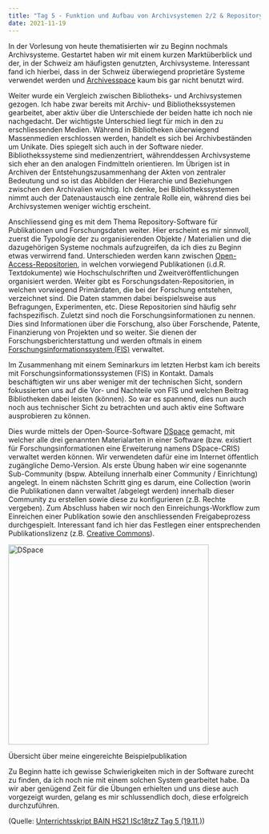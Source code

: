 ```yaml
---
title: "Tag 5 - Funktion und Aufbau von Archivsystemen 2/2 & Repository-Software für Publikationen und Forschungsdaten"
date: 2021-11-19
---
```

In der Vorlesung von heute thematisierten wir zu Beginn nochmals Archivsysteme. Gestartet haben wir mit einem kurzen Marktüberblick und der, in der Schweiz am häufigsten genutzten, Archivsysteme. Interessant fand ich hierbei, dass in der Schweiz überwiegend proprietäre Systeme verwendet werden und [Archivesspace](https://archivesspace.org/) kaum bis gar nicht benutzt wird. 

Weiter wurde ein Vergleich zwischen Bibliotheks- und Archivsystemen gezogen. Ich habe zwar bereits mit Archiv- und Bibliothekssystemen gearbeitet, aber aktiv über die Unterschiede der beiden hatte ich noch nie nachgedacht. Der wichtigste Unterschied liegt für mich in den zu erschliessenden Medien. Während in Bibliotheken überwiegend Massenmedien erschlossen werden, handelt es sich bei Archivbeständen um Unikate. Dies spiegelt sich auch in der Software nieder. Bibliothekssysteme sind medienzentriert, währenddessen Archivsysteme sich eher an den analogen Findmitteln orientieren. Im Übrigen ist in Archiven der Entstehungszusammenhang der Akten von zentraler Bedeutung und so ist das Abbilden der Hierarchie und Beziehungen zwischen den Archivalien wichtig. Ich denke, bei Bibliothekssystemen nimmt auch der Datenaustausch eine zentrale Rolle ein, während dies bei Archivsystemen weniger wichtig erscheint.

Anschliessend ging es mit dem Thema Repository-Software für Publikationen und Forschungsdaten weiter. Hier erscheint es mir sinnvoll, zuerst die Typologie der zu organisierenden Objekte / Materialien und die dazugehörigen Systeme nochmals aufzugreifen, da ich dies zu Beginn etwas verwirrend fand.  Unterschieden werden kann zwischen [Open-Access-Repositorien](https://open-access.network/informieren/open-access-grundlagen/repositorien), in welchen vorwiegend Publikationen (i.d.R. Textdokumente) wie Hochschulschriften und Zweitveröffentlichungen organisiert werden. Weiter gibt es Forschungsdaten-Repositorien, in welchen vorwiegend Primärdaten, die bei der Forschung entstehen, verzeichnet sind. Die Daten stammen dabei beispielsweise aus Befragungen, Experimenten, etc. Diese Repositorien sind häufig sehr fachspezifisch. Zuletzt sind noch die Forschungsinformationen zu nennen. Dies sind Informationen über die Forschung, also über Forschende, Patente, Finanzierung von Projekten und so weiter. Sie dienen der Forschungsberichterstattung und werden oftmals in einem [Forschungsinformationssystem (FIS)](https://de.wikipedia.org/wiki/Forschungsinformationssystem) verwaltet.

Im Zusammenhang mit einem Seminarkurs im letzten Herbst kam ich bereits mit Forschungsinformationssystemen (FIS) in Kontakt. Damals beschäftigten wir uns aber weniger mit der technischen Sicht, sondern fokussierten uns auf die Vor- und Nachteile von FIS und welchen Beitrag Bibliotheken dabei leisten (können). So war es spannend, dies nun auch noch aus technischer Sicht zu betrachten und auch aktiv eine Software ausprobieren zu können.

Dies wurde mittels der Open-Source-Software [DSpace](https://duraspace.org/dspace/) gemacht, mit welcher alle drei genannten Materialarten in einer Software (bzw. existiert für Forschungsinformationen eine Erweiterung namens DSpace-CRIS) verwaltet werden können. Wir verwendeten dafür eine im Internet öffentlich zugängliche Demo-Version. Als erste Übung haben wir eine sogenannte Sub-Community (bspw. Abteilung innerhalb einer Community / Einrichtung) angelegt. In einem nächsten Schritt ging es darum, eine Collection (worin die Publikationen dann verwaltet /abgelegt werden) innerhalb dieser Community zu erstellen sowie diese zu konfigurieren (z.B. Rechte vergeben). Zum Abschluss haben wir noch den Einreichungs-Workflow zum Einreichen einer Publikation sowie den anschliessenden Freigabeprozess durchgespielt. Interessant fand ich hier das Festlegen einer entsprechenden Publikationslizenz (z.B. [Creative Commons](https://de.wikipedia.org/w/index.php?title=Creative_Commons&oldid=214832960)). 

<img width="400" alt="DSpace" src="https://user-images.githubusercontent.com/90821878/151588932-0132033d-ce87-4fa7-b943-40408554fefd.PNG">

Übersicht über meine eingereichte Beispielpublikation

Zu Beginn hatte ich gewisse Schwierigkeiten mich in der Software zurecht zu finden, da ich noch nie mit einem solchen System gearbeitet habe. Da wir aber genügend Zeit für die Übungen erhielten und uns diese auch vorgezeigt wurden, gelang es mir schlussendlich doch, diese erfolgreich durchzuführen.

(Quelle: [Unterrichtsskript BAIN HS21 ISc18tzZ Tag 5 (19.11.)](https://pad.gwdg.de/CpKWrQZ4Q5Gxx9r1-2luzQ?view))



